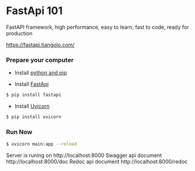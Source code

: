 # FastApi 101

FastAPI framework, high performance, easy to learn, fast to code, ready for production

https://fastapi.tiangolo.com/

### Prepare your computer

- Install [python and pip](https://docs.python-guide.org/starting/install3/osx/)

- Install [FastApi](https://fastapi.tiangolo.com/)

```bash
$ pip install fastapi
```

- Install [Uvicorn](https://www.uvicorn.org/)

```bash
$ pip install uvicorn
```

### Run Now

```bash
$ uvicorn main:app --reload
```

Server is runing on http://localhost:8000
Swagger api document http://localhost:8000/doc
Redoc api document http://localhost:8000/redoc
